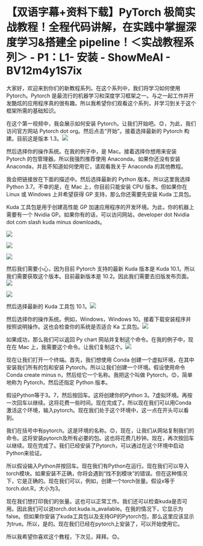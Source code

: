 # 【双语字幕+资料下载】PyTorch 极简实战教程！全程代码讲解，在实践中掌握深度学习&搭建全 pipeline！＜实战教程系列＞ - P1：L1- 安装 - ShowMeAI - BV12m4y1S7ix

大家好，欢迎来到你们的新教程系列。在这个系列中，我们将学习如何使用 Pytorch。Pytorch 是最流行的机器学习和深度学习框架之一。与之一起工作并开发酷炫的应用程序真的很有趣。所以我希望你们观看这个系列，并学习到关于这个框架所需的基础知识。

在这个第一视频中，我会展示如何安装 Pytorch。让我们开始吧。😊，为此，我们访问官方网站 Pytorch dot org。然后点击“开始”。接着选择最新的 Pytorch 构建。目前这是版本 1.3。![](img/fc51496b5433aed2f6c7414292105f98_1.png)

然后选择你的操作系统。在我的例子中，是 Mac。接着选择你想用来安装 Pytorch 的包管理器。所以我强烈推荐使用 Anaconda。如果你还没有安装 Anaconda，并且不知道如何使用它，请观看我关于 Anaconda 的其他教程。

我会把链接放在下面的描述中。然后选择最新的 Python 版本。所以这里我选择 Python 3.7。不幸的是，在 Mac 上，你目前只能安装 CPU 版本。但如果你在 Linux 或 Windows 上并希望获得 GP 支持，那么你还需要先安装 Kuda 工具包。

Kuda 工具包是用于创建高性能 GP 加速应用程序的开发环境。为此，你的机器上需要有一个 Nvidia GP。如果你有的话，可以访问网站，developer dot Nvidia dot com slash kuda minus downloads。

![](img/fc51496b5433aed2f6c7414292105f98_3.png)

![](img/fc51496b5433aed2f6c7414292105f98_4.png)

![](img/fc51496b5433aed2f6c7414292105f98_5.png)

然后我们需要小心，因为目前 Pytorch 支持的最新 Kuda 版本是 Kuda 10.1。所以我们需要获取这个版本。目前最新版本是 10.2。因此我们需要去旧版发布页面。![](img/fc51496b5433aed2f6c7414292105f98_7.png)

![](img/fc51496b5433aed2f6c7414292105f98_8.png)

然后选择最新的 Kuda 工具包 10.1。![](img/fc51496b5433aed2f6c7414292105f98_10.png)

然后选择你的操作系统。例如，Windows，Windows 10。接着下载安装程序并按照说明操作。这也会检查你的系统是否适合 Ka 工具包。![](img/fc51496b5433aed2f6c7414292105f98_12.png)

如果成功，那么我们可以返回 Py chart 网站并复制这个命令。在我的例子中，现在在 Mac 上，我需要这个命令。让我们复制这个。![](img/fc51496b5433aed2f6c7414292105f98_14.png)

现在让我们打开一个终端。首先，我们想使用 Conda 创建一个虚拟环境，在其中安装我们所有的包和安装 Pytorch。所以让我们创建一个环境。假设使用命令 Conda create minus n，然后给它一个名称。我把这个叫做 Pytorch。😊，简单地称为 Pytorch，然后还指定 Python 版本。

假设Python等于3。7，然后按回车。这将创建你的Python 3。7虚拟环境。再按一次回车以继续。这将花费一些时间。现在完成了。所以现在我们可以用Conda激活这个环境，输入pytorch。现在我们处于这个环境中，这一点在开头可以看到。

我们在括号中有pytorch。这是环境的名称。😊，现在，让我们从网站复制我们的命令。这将安装pytorch及所有必要的包。这也将花费几秒钟。现在，再次按回车以继续。现在完成了。我们已经安装了Pytorch，可以通过在这个环境中启动Python来验证。

所以假设输入Python并按回车。现在我们有Python在运行。现在我们可以导入torch模块。如果安装不正确，你将会遇到“找不到模块”的错误。但在这种情况下，它是正确的。现在我们可以，例如，创建一个torch张量。假设x等于torch.dot.R，大小为3。

现在我们想打印我们的张量。这也可以正常工作。我们还可以检查kuda是否可用。因此我们可以说torch.dot.kuda.is_available。在我的情况下，它显示为false。但如果你安装了kuda工具包以及支持GP的Pytorch包，那么这里应该显示为true。所以，是的。现在我们已经在pytorch上安装了，可以开始使用它。

所以我希望你喜欢这个教程，下次见，拜拜。😊。

